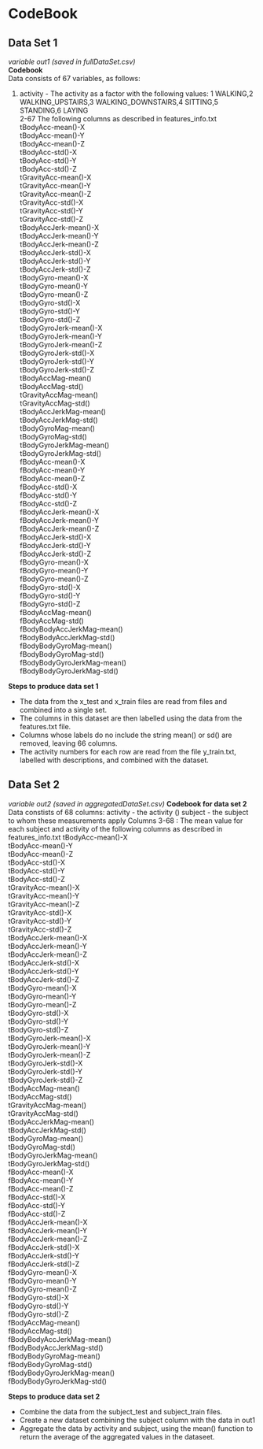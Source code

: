 CodeBook
======================

Data Set 1  
-----------  
*variable out1 (saved in fullDataSet.csv)*  
**Codebook**   
Data consists of 67 variables, as follows:  
1.	activity - The activity as a factor with the following values: 1 WALKING,2 WALKING_UPSTAIRS,3 WALKING_DOWNSTAIRS,4 SITTING,5 STANDING,6 LAYING  
2-67 The following columns as described in features_info.txt  
	tBodyAcc-mean()-X   
	tBodyAcc-mean()-Y  
	tBodyAcc-mean()-Z  
	tBodyAcc-std()-X  
	tBodyAcc-std()-Y  
	tBodyAcc-std()-Z  
	tGravityAcc-mean()-X  
	tGravityAcc-mean()-Y  
	tGravityAcc-mean()-Z  
	tGravityAcc-std()-X  
	tGravityAcc-std()-Y  
	tGravityAcc-std()-Z  
	tBodyAccJerk-mean()-X  
	tBodyAccJerk-mean()-Y  
	tBodyAccJerk-mean()-Z  
	tBodyAccJerk-std()-X  
	tBodyAccJerk-std()-Y  
	tBodyAccJerk-std()-Z  
	tBodyGyro-mean()-X  
	tBodyGyro-mean()-Y  
	tBodyGyro-mean()-Z   
	tBodyGyro-std()-X  
	tBodyGyro-std()-Y  
	tBodyGyro-std()-Z  
	tBodyGyroJerk-mean()-X  
	tBodyGyroJerk-mean()-Y  
	tBodyGyroJerk-mean()-Z  
	tBodyGyroJerk-std()-X  
	tBodyGyroJerk-std()-Y  
	tBodyGyroJerk-std()-Z  
	tBodyAccMag-mean()  
	tBodyAccMag-std()  
	tGravityAccMag-mean()  
	tGravityAccMag-std()  
	tBodyAccJerkMag-mean()  
	tBodyAccJerkMag-std()  
	tBodyGyroMag-mean()  
	tBodyGyroMag-std()  
	tBodyGyroJerkMag-mean()  
	tBodyGyroJerkMag-std()  
	fBodyAcc-mean()-X  
	fBodyAcc-mean()-Y  
	fBodyAcc-mean()-Z  
	fBodyAcc-std()-X  
	fBodyAcc-std()-Y  
	fBodyAcc-std()-Z  
	fBodyAccJerk-mean()-X  
	fBodyAccJerk-mean()-Y  
	fBodyAccJerk-mean()-Z  
	fBodyAccJerk-std()-X  
	fBodyAccJerk-std()-Y  
	fBodyAccJerk-std()-Z  
	fBodyGyro-mean()-X  
	fBodyGyro-mean()-Y  
	fBodyGyro-mean()-Z  
	fBodyGyro-std()-X  
	fBodyGyro-std()-Y  
	fBodyGyro-std()-Z  
	fBodyAccMag-mean()  
	fBodyAccMag-std()  
	fBodyBodyAccJerkMag-mean()  
	fBodyBodyAccJerkMag-std()  
	fBodyBodyGyroMag-mean()  
	fBodyBodyGyroMag-std()  
	fBodyBodyGyroJerkMag-mean()  
	fBodyBodyGyroJerkMag-std()  

**Steps to produce data set 1**  
- The data from the x_test and x_train files are read from files and combined into a single set.    
- The columns in this dataset are then labelled using the data from the features.txt file.    
- Columns whose labels do no include the string mean() or sd() are removed, leaving 66 columns.  
- The activity numbers for each row are read from the file y_train.txt, labelled with descriptions, and combined with the dataset.   


Data Set 2
------------
*variable out2 (saved in aggregatedDataSet.csv)*
**Codebook for data set 2**
Data constists of 68 columns:
activity - the activity ()
subject - the subject to whom these measurements apply
Columns 3-68 : The mean value for each subject and activity of the following columns as described in features_info.txt
	tBodyAcc-mean()-X  
	tBodyAcc-mean()-Y  
	tBodyAcc-mean()-Z  
	tBodyAcc-std()-X  
	tBodyAcc-std()-Y  
	tBodyAcc-std()-Z  
	tGravityAcc-mean()-X  
 	tGravityAcc-mean()-Y  
	tGravityAcc-mean()-Z  
	tGravityAcc-std()-X  
	tGravityAcc-std()-Y  
	tGravityAcc-std()-Z  
	tBodyAccJerk-mean()-X  
	tBodyAccJerk-mean()-Y  
	tBodyAccJerk-mean()-Z  
	tBodyAccJerk-std()-X  
	tBodyAccJerk-std()-Y  
	tBodyAccJerk-std()-Z  
	tBodyGyro-mean()-X  
	tBodyGyro-mean()-Y  
	tBodyGyro-mean()-Z  
	tBodyGyro-std()-X  
	tBodyGyro-std()-Y  
	tBodyGyro-std()-Z  
	tBodyGyroJerk-mean()-X  
	tBodyGyroJerk-mean()-Y  
	tBodyGyroJerk-mean()-Z  
	tBodyGyroJerk-std()-X  
	tBodyGyroJerk-std()-Y  
	tBodyGyroJerk-std()-Z  
	tBodyAccMag-mean()  
	tBodyAccMag-std()  
	tGravityAccMag-mean()  
	tGravityAccMag-std()  
	tBodyAccJerkMag-mean()  
	tBodyAccJerkMag-std()  
	tBodyGyroMag-mean()  
	tBodyGyroMag-std()  
	tBodyGyroJerkMag-mean()  
	tBodyGyroJerkMag-std()  
	fBodyAcc-mean()-X  
	fBodyAcc-mean()-Y  
	fBodyAcc-mean()-Z  
	fBodyAcc-std()-X  
	fBodyAcc-std()-Y  
	fBodyAcc-std()-Z  
	fBodyAccJerk-mean()-X  
	fBodyAccJerk-mean()-Y  
	fBodyAccJerk-mean()-Z  
	fBodyAccJerk-std()-X  
	fBodyAccJerk-std()-Y  
	fBodyAccJerk-std()-Z  
	fBodyGyro-mean()-X  
	fBodyGyro-mean()-Y  
	fBodyGyro-mean()-Z  
	fBodyGyro-std()-X  
	fBodyGyro-std()-Y  
	fBodyGyro-std()-Z  
	fBodyAccMag-mean()  
	fBodyAccMag-std()  
	fBodyBodyAccJerkMag-mean()  
	fBodyBodyAccJerkMag-std()  
	fBodyBodyGyroMag-mean()  
	fBodyBodyGyroMag-std()  
	fBodyBodyGyroJerkMag-mean()  
	fBodyBodyGyroJerkMag-std()  

**Steps to produce data set 2**
- Combine the data from the subject_test and subject_train files.  
- Create a new dataset combining the subject column with the data in out1 
- Aggregate the data by activity and subject, using the mean() function to return the average of the aggregated values in the dataseet.  

